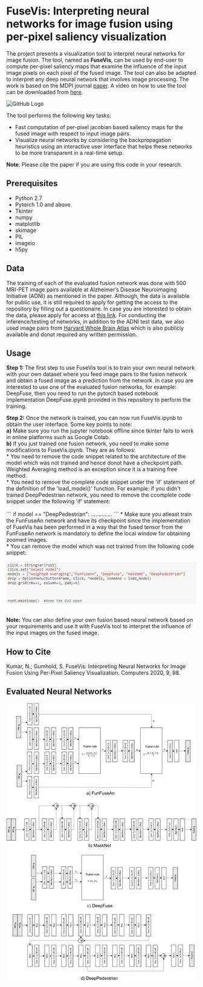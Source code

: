 # FuseVis: Interpreting neural networks for image fusion using per-pixel saliency visualization
The project presents a visualization tool to interpret neural networks for image fusion. The tool, named as **FuseVis**, can be used by end-user to compute per-pixel saliency maps that examine the influence of the input image pixels on each pixel of the fused image. The tool can also be adapted to interpret any deep neural network that involves image processing. The work is based on the MDPI journal [paper](https://www.mdpi.com/2073-431X/9/4/98). A video on how to use the tool can be downloaded from [here](
https://tu-dresden.de/ing/informatik/smt/cgv/ressourcen/dateien/mitarbeiter/nishant-kumar/FuseVis_teaser.mp4).

![GitHub Logo](/docs/Tool.png)


The tool performs the following key tasks:

*  Fast computation of per-pixel jacobian based saliency maps for the fused image with respect to input image pairs.
*  Visualize neural networks by considering the backpropagation heuristics using an interactive user interface that helps these networks to be more transparent in a real-time setup.

**Note**: Please cite the paper if you are using this code in your research.

## Prerequisites
* Python 2.7
* Pytorch 1.0 and above
* Tkinter
* numpy
* matplotlib
* skimage
* PIL
* imageio
* h5py

## Data
The training of each of the evaluated fusion network was done with 500 MRI-PET image pairs available at Alzheimer’s Disease Neuroimaging Initiative (ADNI) as mentioned in the paper. Although, the data is available for public use, it is still required to apply for getting the access to the repository by filling out a questionaire. In case you are interested to obtain the data, please apply for access at [this link](http://adni.loni.usc.edu/data-samples/access-data/). For conducting the inference/testing of networks, in addition to the ADNI test data, we also used image pairs from [Harvard Whole Brain Atlas](http://www.med.harvard.edu/AANLIB/) which is also publicly available and donot required any written permission.

## Usage
**Step 1:** The first step to use FuseVis tool is to train your own neural network with your own dataset where you feed image pairs to the fusion network and obtain a fused image as a prediction from the network. In case you are interested to use one of the evaluated fusion networks, for example: DeepFuse, then you need to run the pytorch based notebook implementation DeepFuse.ipynb provided in this repository to perform the training. <br/>

**Step 2:** Once the network is trained, you can now run FuseVis.ipynb to obtain the user interface. Some key points to note:<br/>
**a)** Make sure you run the jupyter notebook offline since tkinter fails to work in online platforms such as Google Colab.<br/>
**b)** If you just trained one fusion network, you need to make some modifications to FuseVis.ipynb. They are as follows:<br/>
        * You need to remove the code snippet related to the architecture of the model which was not trained and hence donot have a checkpoint path. Weighted Averaging method is an exception since it is a training free method.<br/>
        * You need to remove the complete code snippet under the 'if' statement of the definition of the 'load_model()' function. For example: if you didn't trained DeepPedestrian network, you need to remove the ccomplete code snippet under the following 'if' statement:<br/><br/>
        ´´´ if model == "DeepPedestrian":
                    ..............
        ´´´
        * Make sure you atleast train the FunFuseAn network and have its checkpoint since the implementation of FuseVis has been performed in a way that the fused tensor from the FunFuseAn network is mandatory to define the local window for obtaining zoomed images. <br/>
        * You can remove the model which was not trained from the following code snippet:<br/><br/>
         ![Code snippet1](/docs/Model_definition.png)<br/><br/>

**Note:** You can also define your own fusion based neural network based on your requirements and use it with FuseVis tool to interpret the influence of the input images on the fused image.  

## How to Cite
Kumar, N.; Gumhold, S. FuseVis: Interpreting Neural Networks for Image Fusion Using Per-Pixel Saliency Visualization. Computers 2020, 9, 98.

## Evaluated Neural Networks
![Logo1](/docs/Networks.png)
